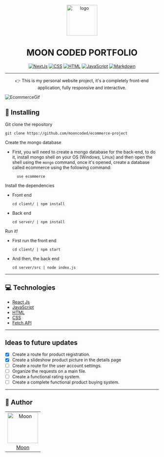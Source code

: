 <p align="center"><img alt="logo" src="https://github.com/mooncoded/mooncoded-portfolio/blob/main/logo.png" width="100px" /></p>
<h1 align="center">MOON CODED PORTFOLIO</h1>

<p align="center">
  <a href="#"><img alt="NextJs" src="https://img.shields.io/badge/Next.js-1111111?logo=nextdotjs&logoColor=white"></a>
  <a href="#"><img alt="CSS" src="https://img.shields.io/badge/CSS-1572B6.svg?logo=css3&logoColor=white"></a>
  <a href="#"><img alt="HTML" src="https://img.shields.io/badge/HTML-E34F26.svg?logo=html5&logoColor=white"></a>
  <a href="#"><img alt="JavaScript" src="https://img.shields.io/badge/JavaScript-F7DF1E.svg?logo=javascript&logoColor=black"></a>
  <a href="#"><img alt="Markdown" src="https://img.shields.io/badge/Markdown-000000.svg?logo=markdown&logoColor=white"></a>
</p>

---

<p align="center">👉  This is my personal website project, it's a completely front-end application, fully responsive and interactive.</p>

![EcommerceGif](https://github.com/mooncoded/ecommerce-project/blob/main/ecommerce-gif.gif)

## 💾 Installing 

Git clone the repository

```
git clone https://github.com/mooncoded/ecommerce-project
```

Create the mongo database

  - First, you will need to create a mongo database for the back-end, to do it, install mongo shell on your OS (Windows, Linux) and then open the shell using the <code>mongo</code> command, once it's opened, create a database called ecommerce using the following command:
    
    ```
      use ecommerce
    ```

Install the dependencies

  - Front end
    ```
    cd client/ | npm install
    ```
  
  - Back end
    ```
    cd server/ | npm install
    ```

Run it!

 - First run the front end
    ```
    cd client/ | npm start
    ```
  
  - And then, the back end
    ```
    cd server/src | node index.js
    ```
    
---

## 💻 Technologies

- [React Js](https://developer.mozilla.org/en-US/docs/Web/API/Fetch_API)
- [JavaScript](https://www.javascript.com/)
- [HTML](https://html.spec.whatwg.org/multipage/)
- [CSS](https://devdocs.io/css/)
- [Fetch API](https://developer.mozilla.org/en-US/docs/Web/API/Fetch_API)

---

## Ideas to future updates

- [X] Create a route for product registration.
- [X] Create a slideshow product picture in the details page 
- [ ] Create a route for the user account settings.
- [ ] Organize the requests on a main file.
- [ ] Create a functional rating system.
- [ ] Create a complete functional product buying system.

---

## 📖 Author
<table>
  <tr>
    <td  align=center>
        <img src="https://avatars.githubusercontent.com/u/90803853?v=4" width="100px" alt="Moon">
        <a href="https://github.com/mooncoded">
          <br>
            Moon
          </br>
        </a>
    </td>
  </tr>
</table>

